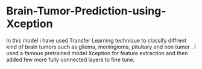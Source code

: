 # Brain-Tumor-Prediction-using-Xception
In this model i have used Transfer Learning technique to classify diffrent kind of brain tumors
such as glioma, meningioma, pituitary and non tumor . I used a famous pretrained model Xception
for feature extraction and then added few more fully connected layers to fine tune.
